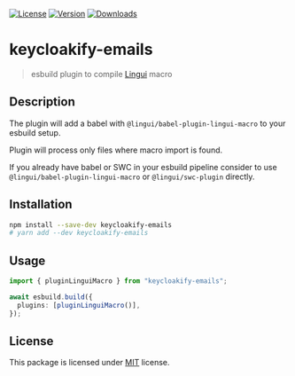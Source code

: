 [![License][badge-license]][license]
[![Version][badge-version]][package]
[![Downloads][badge-downloads]][package]

# keycloakify-emails

> esbuild plugin to compile [Lingui](https://lingui.dev) macro

## Description

The plugin will add a babel with `@lingui/babel-plugin-lingui-macro` to your esbuild setup.

Plugin will process only files where macro import is found.

If you already have babel or SWC in your esbuild pipeline consider to use `@lingui/babel-plugin-lingui-macro` or `@lingui/swc-plugin` directly.

## Installation

```sh
npm install --save-dev keycloakify-emails
# yarn add --dev keycloakify-emails
```

## Usage

```ts
import { pluginLinguiMacro } from "keycloakify-emails";

await esbuild.build({
  plugins: [pluginLinguiMacro()],
});
```

## License

This package is licensed under [MIT][license] license.

[license]: https://github.com/timofei-iatsenko/keycloakify-emails/blob/main/LICENSE
[linguijs]: https://github.com/lingui/js-lingui
[package]: https://www.npmjs.com/package/keycloakify-emails
[badge-downloads]: https://img.shields.io/npm/dw/keycloakify-emails.svg
[badge-version]: https://img.shields.io/npm/v/keycloakify-emails.svg
[badge-license]: https://img.shields.io/npm/l/keycloakify-emails.svg
